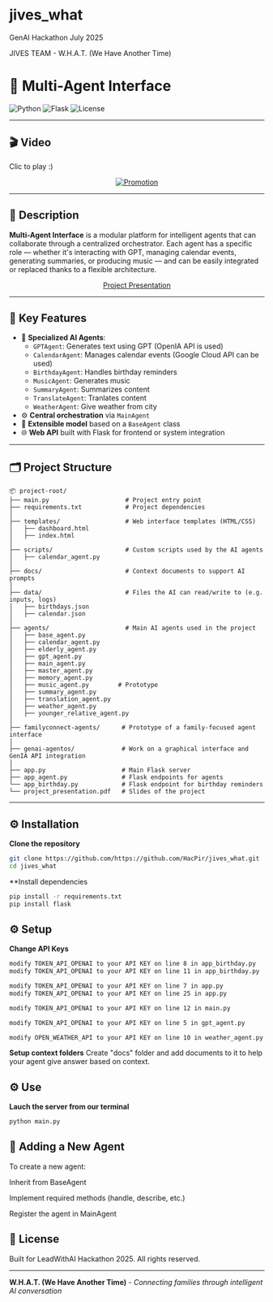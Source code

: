 # jives_what
GenAI Hackathon July 2025

JIVES TEAM - W.H.A.T. (We Have Another Time)

# 🧠 Multi-Agent Interface

![Python](https://img.shields.io/badge/Python-3.8%2B-blue.svg)
![Flask](https://img.shields.io/badge/Framework-Flask-green)
![License](https://img.shields.io/badge/License-MIT-lightgrey)

---

## 🎬 Video
Clic to play :)
<p align="center">
  <a href="https://www.youtube.com/watch?v=cpmVossJ_bA">
    <img src="https://img.youtube.com/vi/cpmVossJ_bA/hqdefault.jpg" alt="Promotion">
  </a>
</p>

---

## 📌 Description

**Multi-Agent Interface** is a modular platform for intelligent agents that can collaborate through a centralized orchestrator. Each agent has a specific role — whether it's interacting with GPT, managing calendar events, generating summaries, or producing music — and can be easily integrated or replaced thanks to a flexible architecture.

<p align="center">
  <a href="https://docs.google.com/presentation/d/1mZTO5XHFmZJze0PI5hq0PF29B2UMDPq5">
    Project Presentation
  </a>
</p>

---

## 🚀 Key Features

- 🧠 **Specialized AI Agents**:
  - `GPTAgent`: Generates text using GPT (OpenIA API is used)
  - `CalendarAgent`: Manages calendar events (Google Cloud API can be used)
  - `BirthdayAgent`: Handles birthday reminders
  - `MusicAgent`: Generates music
  - `SummaryAgent`: Summarizes content
  - `TranslateAgent`: Tranlates content
  - `WeatherAgent`: Give weather from city
- ⚙️ **Central orchestration** via `MainAgent`
- 🧱 **Extensible model** based on a `BaseAgent` class
- 🌐 **Web API** built with Flask for frontend or system integration

---

## 🗂️ Project Structure

```
📦 project-root/
├── main.py                     # Project entry point
├── requirements.txt            # Project dependencies
│
├── templates/                  # Web interface templates (HTML/CSS)
│   ├── dashboard.html
│   ├── index.html
│
├── scripts/                    # Custom scripts used by the AI agents
│   ├── calendar_agent.py
│
├── docs/                       # Context documents to support AI prompts
│
├── data/                       # Files the AI can read/write to (e.g. inputs, logs)
│   ├── birthdays.json      
│   ├── calendar.json
│
├── agents/                     # Main AI agents used in the project
│   ├── base_agent.py
│   ├── calendar_agent.py
│   ├── elderly_agent.py
│   ├── gpt_agent.py
│   ├── main_agent.py
│   ├── master_agent.py
│   ├── memory_agent.py
│   ├── music_agent.py        # Prototype
│   ├── summary_agent.py
│   ├── translation_agent.py
│   ├── weather_agent.py
│   ├── younger_relative_agent.py
│
├── familyconnect-agents/      # Prototype of a family-focused agent interface
│
├── genai-agentos/             # Work on a graphical interface and GenIA API integration
│
├── app.py                     # Main Flask server
├── app_agent.py               # Flask endpoints for agents
└── app_birthday.py            # Flask endpoint for birthday reminders
└── project_presentation.pdf   # Slides of the project
```
---

## ⚙️ Installation

**Clone the repository**

```bash
git clone https://github.com/https://github.com/HacPir/jives_what.git
cd jives_what
```
**Install dependencies
```bash
pip install -r requirements.txt
pip install flask
```

## ⚙️ Setup

**Change API Keys**
```bash
modify TOKEN_API_OPENAI to your API KEY on line 8 in app_birthday.py
modify TOKEN_API_OPENAI to your API KEY on line 11 in app_birthday.py

modify TOKEN_API_OPENAI to your API KEY on line 7 in app.py
modify TOKEN_API_OPENAI to your API KEY on line 25 in app.py

modify TOKEN_API_OPENAI to your API KEY on line 12 in main.py

modify TOKEN_API_OPENAI to your API KEY on line 5 in gpt_agent.py

modify OPEN_WEATHER_API to your API KEY on line 10 in weather_agent.py
```

**Setup context folders**
Create "docs" folder and add documents to it to help your agent give answer based on context.

## ⚙️ Use

**Lauch the server from our terminal**
```bash
python main.py
```

## 🔧 Adding a New Agent
To create a new agent:

Inherit from BaseAgent

Implement required methods (handle, describe, etc.)

Register the agent in MainAgent

## 📄 License

Built for LeadWithAI Hackathon 2025. All rights reserved.

---

**W.H.A.T. (We Have Another Time)** - *Connecting families through intelligent AI conversation*
